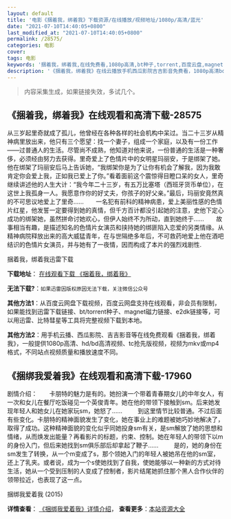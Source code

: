 ```yaml
---
layout: default
title: '电影《捆着我，绑着我》下载资源/在线播放/视频地址/1080p/高清/蓝光'
date: "2021-07-10T14:40:05+0800"
last_modified_at: "2021-07-10T14:40:05+0800"
permalink: /28575/
categories: 电影
cover:
tags: 电影
keywords: '捆着我，绑着我,在线免费看,1080p高清,bt种子,torrent,百度云盘,magnet,磁力链,迅雷下载资源'
description: '《捆着我，绑着我》在线云播放手机西瓜影院吉吉影音免费看，1080p高清bd/hd未删减完整版和tc抢先枪版，mkv/mp4格式，附带bt/torrent种子、magnet/磁力链、百度云盘、网盘资源迅雷下载链接'
---
```


>内容采集生成，如果链接失效，多试几个。


## 《捆着我，绑着我》在线观看和高清下载-28575

从三岁起里奇就成了孤儿，他曾经在各种各样的社会机构中呆过。当二十三岁从精神病里放出来，他只有三个愿望：找一个妻子，组成一个家庭，以及有一份工作&mdash;—过普通人的生活。尽管尚不成熟，他知道对他来说，一份普通的生活是一种奢侈，必须经由努力去获得。里奇爱上了色情片中的女明星玛丽安，于是绑架了她。他在绑架了玛丽安后马上告诉她，“我绑架你是为了让你有机会了解我，因为我敢肯定你会爱上我，正如我已爱上了你。&rdquo;看着面前这个震惊得目瞪口呆的女人，里奇继续讲述他的人生大计：“我今年二十三岁，有五万比塞塔（西班牙货币单位），在这世上我孤身一人。我愿意作你的好丈夫，你孩子的好父亲。&rdquo;最后，玛丽安竟然真的不可思议地爱上了里奇……　　一名犯有前科的精神病患，爱上美丽性感的色情片红星，他发誓一定要得到她的真情，但千方百计都没引起她的注意，史他下定心成功的绑架她，虽然拼命讨她欢心，但伊人始终不为所动，直到她终于&hellip;…　　故事相当有趣，是描述知名的色情片女演员和挟持她的绑匪陷入恋爱的另类情缘。从精神病院释放出来的高大威猛青年，在与世隔绝多年后，不可救药地爱上他在酒吧结识的色情片女演员，并与她有了一夜情，因而构成了本片的强烈戏剧性.


捆着我，绑着我迅雷下载

**下载地址**： [在线观看下载 《捆着我，绑着我》](https://www.993dy.com//vod-detail-id-19928.html) 


**无法下载?**：`如果迅雷因版权原因无法下载，关注微信公众号 `

**其他方法1**：从百度云网盘下载视频，百度云网盘支持在线观看，非会员有限制，如果能找到迅雷下载链接、bt/torrent种子、magnet磁力链接、e2dk链接等，可以用迅雷、比特彗星等工具将完整视频下载到本地。

**其他方法2**：用手机云播、西瓜影院、吉吉影音等在线免费观看《捆着我，绑着我》，一般提供1080p高清、hd/bd高清视频、tc抢先版视频，视频为mkv或mp4格式，不同站点视频质量和播放速度不同。


## 《捆绑我爱着我》在线观看和高清下载-17960

剧情介绍：　　卡朋特的魅力是有的。她扮演一个带着青春期女儿的中年女人，有一次和女儿在餐厅吃饭碰见一个英俊青年。她在他的带领下接触到sm。后来她发现年轻人和她女儿在她家玩sm，她怒了……  　　到这里情节比较普通。不过后面有些变化。卡朋特的精神面貌发生了变化，她在事业上的难题被她巧妙地解决了，取得了成功。这种精神面貌的变化似乎同她投身sm有关，是sm解放了她的思想和情绪，从而焕发出能量？再看影片的标题，约束、控制。她在年轻人的带领下以m的身份入门，但后来她找到sm俱乐部后却拿起了鞭子……  　　是的，她的身份在sm发生了转换，从一个m变成了s，那个领她入门的年轻人被她吊在他的sm室，还上了乳夹。或者说，成为一个s使她找到了自我，使她能够以一种新的方式对待生活，她从一个受到压制的人变成了控制者，影片结尾她抓住那个黑人合作伙伴的领带拉近，也表现了这一点。


捆绑我爱着我 (2015)

**详情查看**： [《捆绑我爱着我》详情介绍](/movie/17960/)， **查看更多**：[本站资源大全](/movie/t/all/)

